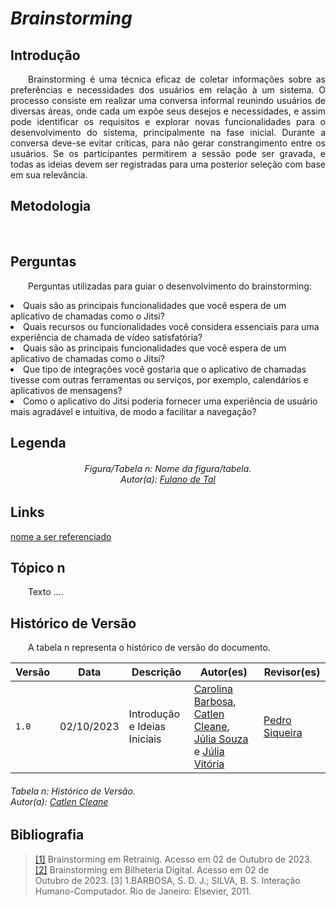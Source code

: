 # ***Brainstorming***

## **Introdução**
<p align="justify">
&emsp;&emsp;Brainstorming é uma técnica eficaz de coletar informações sobre as preferências e necessidades dos usuários em relação à um sistema. O processo consiste em realizar uma conversa informal reunindo usuários de diversas áreas, onde cada um expõe seus desejos e necessidades, e assim pode identificar os requisitos e explorar novas funcionalidades para o desenvolvimento do sistema, principalmente na fase inicial. Durante a conversa deve-se evitar críticas, para não gerar constrangimento entre os usuários. Se os participantes permitirem a sessão pode ser gravada, e todas as ideias devem ser registradas para uma posterior seleção com base em sua relevância.


</p>

## **Metodologia**
<p align="justify">
&emsp;&emsp;
</p>

## **Perguntas**
<p align="justify">
&emsp;&emsp;Perguntas utilizadas para guiar o desenvolvimento do brainstorming:

<li>Quais são as principais funcionalidades que você espera de um aplicativo de chamadas como o Jitsi?</li>

<li>Quais recursos ou funcionalidades você considera essenciais para uma experiência de chamada de vídeo satisfatória?</li>

<li>Quais são as principais funcionalidades que você espera de um aplicativo de chamadas como o Jitsi?</li>

<li>Que tipo de integrações você gostaria que o aplicativo de chamadas tivesse com outras ferramentas ou serviços, por exemplo, calendários e aplicativos de mensagens? </li>

<li> Como o aplicativo do Jitsi poderia fornecer uma experiência de usuário mais agradável e intuitiva, de modo a facilitar a navegação?
</li>

</p>

## **Legenda**
<p align="justify">
<h6 align = "center"> Figura/Tabela n: Nome da figura/tabela.
<br> Autor(a): <a href="https://github.com/fulanodetal">Fulano de Tal</a></h6>
</p>

## **Links**
<p align="justify">
<a href="link de referência">nome a ser referenciado</a>
</p>

## **Tópico n**
<p align="justify">
&emsp;&emsp;Texto ....
</p>

## **Histórico de Versão**
<p align="justify">
&emsp;&emsp;A tabela n representa o histórico de versão do documento.
</p>

| Versão | Data | Descrição | Autor(es) | Revisor(es) |
| ------ | ---- | --------- | --------- | ---------- |
| `1.0`  | 02/10/2023 | Introdução e Ideias Iniciais | [Carolina Barbosa](https://github.com/CarolinaBarb), [Catlen Cleane](https://github.com/catlenc), [Júlia Souza](https://github.com/JuliaSSouza) e [Júlia Vitória](https://github.com/Juhvitoria4)|[Pedro Siqueira](https://github.com/PedroSiq) |
<h6> Tabela n: Histórico de Versão.
<br> Autor(a): <a href="https://github.com/catlenc">Catlen Cleane</a></h6>
</center>

## **Bibliografia**
> <a href="https://retraining.inf.ufsc.br/guia/app/classificacoes/tecnicas-de-elicitacao-de-requisitos/entidades/tecnicas-de-elicitacao-de-requisitos-brainstorming">[1]</a> Brainstorming em Retrainig. Acesso em 02 de Outubro de 2023.
> <a href="https://requisitos-de-software.github.io/2023.1-BilheteriaDigital/elicitacao/tecnicas/brainstorming/">[2]</a> Brainstorming em Bilheteria Digital. Acesso em 02 de Outubro de 2023.
> [3]</a> 1.BARBOSA, S. D. J.; SILVA, B. S. Interação Humano-Computador. Rio de Janeiro: Elsevier, 2011.